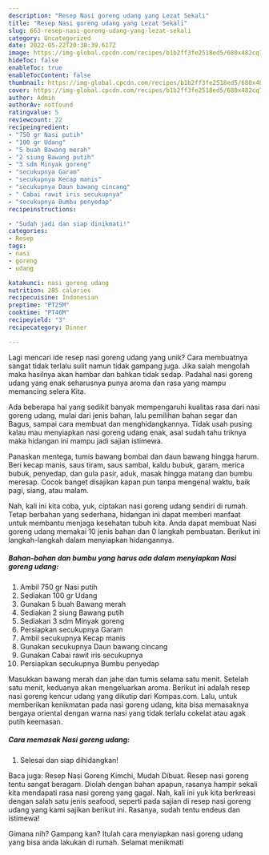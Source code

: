 ```yaml
---
description: "Resep Nasi goreng udang yang Lezat Sekali"
title: "Resep Nasi goreng udang yang Lezat Sekali"
slug: 663-resep-nasi-goreng-udang-yang-lezat-sekali
category: Uncategorized
date: 2022-05-22T20:38:39.617Z
image: https://img-global.cpcdn.com/recipes/b1b2ff3fe2518ed5/680x482cq70/nasi-goreng-udang-foto-resep-utama.jpg
hideToc: false
enableToc: true
enableTocContent: false
thumbnail: https://img-global.cpcdn.com/recipes/b1b2ff3fe2518ed5/680x482cq70/nasi-goreng-udang-foto-resep-utama.jpg
cover: https://img-global.cpcdn.com/recipes/b1b2ff3fe2518ed5/680x482cq70/nasi-goreng-udang-foto-resep-utama.jpg
author: Admin
authorAv: notfound
ratingvalue: 5
reviewcount: 22
recipeingredient:
- "750 gr Nasi putih"
- "100 gr Udang"
- "5 buah Bawang merah"
- "2 siung Bawang putih"
- "3 sdm Minyak goreng"
- "secukupnya Garam"
- "secukupnya Kecap manis"
- "secukupnya Daun bawang cincang"
- " Cabai rawit iris secukupnya"
- "secukupnya Bumbu penyedap"
recipeinstructions:

- "Sudah jadi dan siap dinikmati!"
categories:
- Resep
tags:
- nasi
- goreng
- udang

katakunci: nasi goreng udang 
nutrition: 285 calories
recipecuisine: Indonesian
preptime: "PT25M"
cooktime: "PT46M"
recipeyield: "3"
recipecategory: Dinner

---
```





Lagi mencari ide resep nasi goreng udang yang unik? Cara membuatnya sangat tidak terlalu sulit namun tidak gampang juga. Jika salah mengolah maka hasilnya akan hambar dan bahkan tidak sedap. Padahal nasi goreng udang yang enak seharusnya punya aroma dan rasa yang mampu memancing selera Kita.





Ada beberapa hal yang sedikit banyak mempengaruhi kualitas rasa dari nasi goreng udang, mulai dari jenis bahan, lalu pemilihan bahan segar dan Bagus, sampai cara membuat dan menghidangkannya. Tidak usah pusing kalau mau menyiapkan nasi goreng udang enak,      asal sudah tahu triknya maka hidangan ini mampu jadi sajian istimewa.














Panaskan mentega, tumis bawang bombai dan daun bawang hingga harum. Beri kecap manis, saus tiram, saus sambal, kaldu bubuk, garam, merica bubuk, penyedap, dan gula pasir, aduk, masak hingga matang dan bumbu meresap. Cocok banget disajikan kapan pun tanpa mengenal waktu, baik pagi, siang, atau malam.






Nah, kali ini kita coba, yuk, ciptakan nasi goreng udang sendiri di rumah. Tetap berbahan yang sederhana, hidangan ini dapat memberi manfaat untuk membantu menjaga kesehatan tubuh kita. Anda dapat membuat Nasi goreng udang memakai 10 jenis bahan dan 0 langkah pembuatan. Berikut ini langkah-langkah dalam menyiapkan hidangannya.

<!--inarticleads1-->

##### Bahan-bahan dan bumbu yang harus ada dalam menyiapkan Nasi goreng udang:

1. Ambil 750 gr Nasi putih
1. Sediakan 100 gr Udang
1. Gunakan 5 buah Bawang merah
1. Sediakan 2 siung Bawang putih
1. Sediakan 3 sdm Minyak goreng
1. Persiapkan secukupnya Garam
1. Ambil secukupnya Kecap manis
1. Gunakan secukupnya Daun bawang cincang
1. Gunakan  Cabai rawit iris secukupnya
1. Persiapkan secukupnya Bumbu penyedap


Masukkan bawang merah dan jahe dan tumis selama satu menit. Setelah satu menit, keduanya akan mengeluarkan aroma. Berikut ini adalah resep nasi goreng kencur udang yang dikutip dari Kompas.com. Lalu, untuk memberikan kenikmatan pada nasi goreng udang, kita bisa memasaknya bergaya oriental dengan warna nasi yang tidak terlalu cokelat atau agak putih keemasan. 

<!--inarticleads2-->

##### Cara memasak Nasi goreng udang:


1. Selesai dan siap dihidangkan!

Baca juga: Resep Nasi Goreng Kimchi, Mudah Dibuat. Resep nasi goreng tentu sangat beragam. Diolah dengan bahan apapun, rasanya hampir sekali kita mendapati rasa nasi goreng yang gagal. Nah, kali ini yuk kita berkreasi dengan salah satu jenis seafood, seperti pada sajian di resep nasi goreng udang yang kami sajikan berikut ini. Rasanya, sudah tentu endeus dan istimewa! 

Gimana nih? Gampang kan? Itulah cara menyiapkan nasi goreng udang yang bisa anda lakukan di rumah. Selamat menikmati
